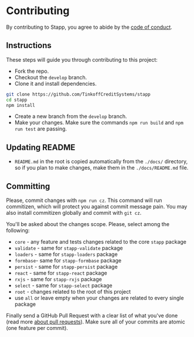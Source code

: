 # Contributing

By contributing to Stapp, you agree to abide by the [code of conduct](https://github.com/TinkoffCreditSystems/stapp/blob/master/code-of-conduct.md).

## Instructions

These steps will guide you through contributing to this project:

- Fork the repo.
- Checkout the `develop` branch.
- Clone it and install dependencies.

```bash
git clone https://github.com/TinkoffCreditSystems/stapp
cd stapp
npm install
```
- Create a new branch from the `develop` branch.
- Make your changes. Make sure the commands `npm run build` and `npm run test` are passing.

## Updating README
* `README.md` in the root is copied automatically from the `./docs/` directory, so if you plan to make changes, make them in the `./docs/README.md` file.

## Committing

Please, commit changes with `npm run cz`. This command will run commitizen, which will protect you against commit message pain. You may also install commitizen globally and commit with `git cz`.

You'll be asked about the changes scope. Please, select among the following:

* `core` - any feature and tests changes related to the core `stapp` package
* `validate` - same for `stapp-validate` package
* `loaders` - same for `stapp-loaders` package
* `formbase`- same for `stapp-formbase` package
* `persist` - same for `stapp-persist` package
* `react` - same for `stapp-react` package
* `rxjs` - same for `stapp-rxjs` package
* `select` - same for `stapp-select` package
* `root` - changes related to the root of this project
* use `all` or leave empty when your changes are related to every single package

Finally send a GitHub Pull Request with a clear list of what you've done (read more [about pull requests](https://help.github.com/articles/about-pull-requests/)). Make sure all of your commits are atomic (one feature per commit).
